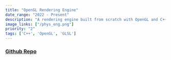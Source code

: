 ```yaml
---
title: "OpenGL Rendering Engine"
date_range: "2022 - Present"
description: "A rendering engine built from scratch with OpenGL and C++, featuring custom shaders and bounding volume hierarchy implementations."
image_links: ["/phys_eng.png"]
priority: "2"
tags: ['C++', 'OpenGL', 'GLSL']
---
```


### [Github Repo](https://github.com/zanbowie138/PhysicsSimulator)